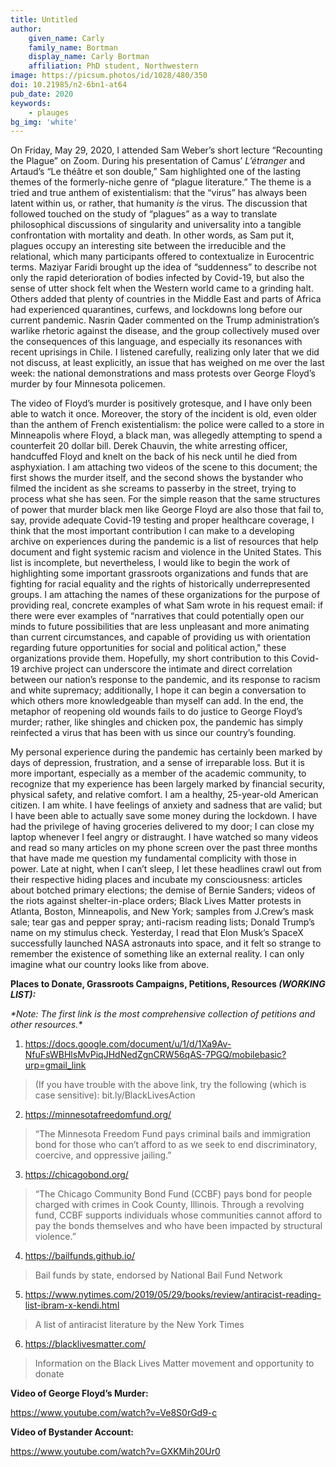 ```yaml
---
title: Untitled
author:
    given_name: Carly
    family_name: Bortman
    display_name: Carly Bortman
    affiliation: PhD student, Northwestern
image: https://picsum.photos/id/1028/480/350
doi: 10.21985/n2-6bn1-at64
pub_date: 2020
keywords:
    - plauges
bg_img: 'white'
---
```


On Friday, May 29, 2020, I attended Sam Weber’s short lecture “Recounting the Plague” on Zoom. During his presentation of Camus’ *L’étranger* and Artaud’s “Le théâtre et son double,” Sam highlighted one of the lasting themes of the formerly-niche genre of “plague literature.” The theme is a tried and true anthem of existentialism: that the “virus” has always been latent within us, or rather, that humanity *is* the virus. The discussion that followed touched on the study of “plagues” as a way to translate philosophical discussions of singularity and universality into a tangible confrontation with mortality and death. In other words, as Sam put it, plagues occupy an interesting site between the irreducible and the relational, which many participants offered to contextualize in Eurocentric terms. Maziyar Faridi brought up the idea of “suddenness” to describe not only the rapid deterioration of bodies infected by Covid-19, but also the sense of utter shock felt when the Western world came to a grinding halt. Others added that plenty of countries in the Middle East and parts of Africa had experienced quarantines, curfews, and lockdowns long before our current pandemic. Nasrin Qader commented on the Trump administration’s warlike rhetoric against the disease, and the group collectively mused over the consequences of this language, and especially its resonances with recent uprisings in Chile. I listened carefully, realizing only later that we did not discuss, at least explicitly, an issue that has weighed on me over the last week: the national demonstrations and mass protests over George Floyd’s murder by four Minnesota policemen.

The video of Floyd’s murder is positively grotesque, and I have only been able to watch it once. Moreover, the story of the incident is old, even older than the anthem of French existentialism: the police were called to a store in Minneapolis where Floyd, a black man, was allegedly attempting to spend a counterfeit 20 dollar bill. Derek Chauvin, the white arresting officer, handcuffed Floyd and knelt on the back of his neck until he died from asphyxiation. I am attaching two videos of the scene to this document; the first shows the murder itself, and the second shows the bystander who filmed the incident as she screams to passerby in the street, trying to process what she has seen. For the simple reason that the same structures of power that murder black men like George Floyd are also those that fail to, say, provide adequate Covid-19 testing and proper healthcare coverage, I think that the most important contribution I can make to a developing archive on experiences during the pandemic is a list of resources that help document and fight systemic racism and violence in the United States. This list is incomplete, but nevertheless, I would like to begin the work of highlighting some important grassroots organizations and funds that are fighting for racial equality and the rights of historically underrepresented groups. I am attaching the names of these organizations for the purpose of providing real, concrete examples of what Sam wrote in his request email: if there were ever examples of “narratives that could potentially open our minds to future possibilities that are less unpleasant and more animating than current circumstances, and capable of providing us with orientation regarding future opportunities for social and political action," these organizations provide them. Hopefully, my short contribution to this Covid-19 archive project can underscore the intimate and direct correlation between our nation’s response to the pandemic, and its response to racism and white supremacy; additionally, I hope it can begin a conversation to which others more knowledgeable than myself can add. In the end, the metaphor of reopening old wounds fails to do justice to George Floyd’s murder; rather, like shingles and chicken pox, the pandemic has simply reinfected a virus that has been with us since our country’s founding.

My personal experience during the pandemic has certainly been marked by days of depression, frustration, and a sense of irreparable loss. But it is more important, especially as a member of the academic community, to recognize that my experience has been largely marked by financial security, physical safety, and relative comfort. I am a healthy, 25-year-old American citizen. I am white. I have feelings of anxiety and sadness that are valid; but I have been able to actually save some money during the lockdown. I have had the privilege of having groceries delivered to my door; I can close my laptop whenever I feel angry or distraught. I have watched so many videos and read so many articles on my phone screen over the past three months that have made me question my fundamental complicity with those in power. Late at night, when I can’t sleep, I let these headlines crawl out from their respective hiding places and incubate my consciousness: articles about botched primary elections; the demise of Bernie Sanders; videos of the riots against shelter-in-place orders; Black Lives Matter protests in Atlanta, Boston, Minneapolis, and New York; samples from J.Crew’s mask sale; tear gas and pepper spray; anti-racism reading lists; Donald Trump’s name on my stimulus check. Yesterday, I read that Elon Musk’s SpaceX successfully launched NASA astronauts into space, and it felt so strange to remember the existence of something like an external reality. I can only imagine what our country looks like from above.

**Places to Donate, Grassroots Campaigns, Petitions, Resources *(WORKING LIST):***

*\*Note: The first link is the most comprehensive collection of petitions and other resources.\**

1.  <https://docs.google.com/document/u/1/d/1Xa9Av-NfuFsWBHlsMvPiqJHdNedZgnCRW56qAS-7PGQ/mobilebasic?urp=gmail_link>

> (If you have trouble with the above link, try the following (which is case sensitive): bit.ly/BlackLivesAction

2.  <https://minnesotafreedomfund.org/>

> “The Minnesota Freedom Fund pays criminal bails and immigration bond for those who can’t afford to as we seek to end discriminatory, coercive, and oppressive jailing.”

3.  <https://chicagobond.org/>

> “The Chicago Community Bond Fund (CCBF) pays bond for people charged with crimes in Cook County, Illinois. Through a revolving fund, CCBF supports individuals whose communities cannot afford to pay the bonds themselves and who have been impacted by structural violence.”

4.  <https://bailfunds.github.io/>

> Bail funds by state, endorsed by National Bail Fund Network

5.  <https://www.nytimes.com/2019/05/29/books/review/antiracist-reading-list-ibram-x-kendi.html>

> A list of antiracist literature by the New York Times

6.  <https://blacklivesmatter.com/>

> Information on the Black Lives Matter movement and opportunity to donate

**Video of George Floyd’s Murder:**

<https://www.youtube.com/watch?v=Ve8S0rGd9-c>

**Video of Bystander Account:**

<https://www.youtube.com/watch?v=GXKMih20Ur0>
